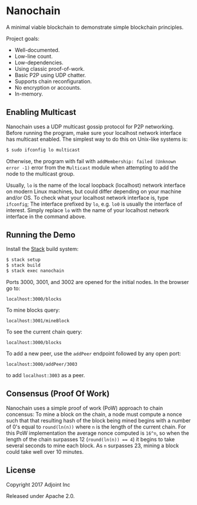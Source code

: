 Nanochain
=========

A minimal viable blockchain to demonstrate simple blockchain principles.

Project goals:

* Well-documented.
* Low-line count.
* Low-dependencies.
* Using classic proof-of-work.
* Basic P2P using UDP chatter.
* Supports chain reconfiguration.
* No encryption or accounts.
* In-memory.

Enabling Multicast
------------------

Nanochain uses a UDP multicast gossip protocol for P2P networking. Before
running the program, make sure your localhost network interface has multicast
enabled. The simplest way to do this on Unix-like systems is:

```bash
$ sudo ifconfig lo multicast
```

Otherwise, the program with fail with `addMembership: failed (Unknown error -1)`
error from the `Multicast` module when attempting to add the node to the
multicast group. 

Usually, `lo` is the name of the local loopback (localhost) network interface on
modern Linux machines, but could differ depending on your machine and/or OS. To
check what your localhost network interface is, type `ifconfig`; The interface
prefixed by `lo`, e.g. `lo0` is usually the interface of interest. Simply
replace `lo` with the name of your localhost network interface in the command
above.

Running the Demo 
-----------------

Install the [Stack](https://docs.haskellstack.org/en/stable/README/) build system:

```bash
$ stack setup
$ stack build
$ stack exec nanochain
```

Ports 3000, 3001, and 3002 are opened for the initial nodes. In the browser go to:

```
localhost:3000/blocks
```

To mine blocks query:

```
localhost:3001/mineBlock
```

To see the current chain query:

```
localhost:3000/blocks
```

To add a new peer, use the `addPeer` endpoint followed by any open port: 

```
localhost:3000/addPeer/3003
```

to add `localhost:3003` as a peer.

Consensus (Proof Of Work)
-------------------------

Nanochain uses a simple proof of work (PoW) approach to chain concensus: To mine
a block on the chain, a node must compute a nonce such that that resulting hash
of the block being mined begins with a number of 0's equal to `round(ln(n))`
where `n` is the length of the current chain. For this PoW implementation the
average nonce computed is `16^n`, so when the length of the chain surpasses 12
(`round(ln(n)) == 4`) it begins to take several seconds to mine each block. As
`n` surpasses 23, mining a block could take well over 10 minutes. 


License
-------

Copyright 2017 Adjoint Inc

Released under Apache 2.0.
